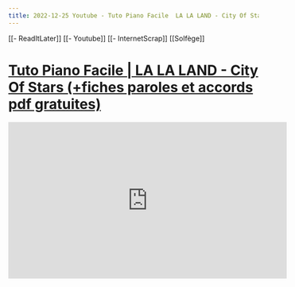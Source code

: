```yaml
---
title: 2022-12-25 Youtube - Tuto Piano Facile  LA LA LAND - City Of Stars (+fiches paroles et accords pdf gratuites)
---
```



[[- ReadItLater]] [[- Youtube]] [[- InternetScrap]] [[Solfège]]

# [Tuto Piano Facile | LA LA LAND - City Of Stars (+fiches paroles et accords pdf gratuites)](https://www.youtube.com/watch?v=QXuI2fZiZRQ)

<iframe width="560" height="315" src="https://www.youtube.com/embed/QXuI2fZiZRQ" title="YouTube video player" frameborder="0" allow="accelerometer; autoplay; clipboard-write; encrypted-media; gyroscope; picture-in-picture" allowfullscreen></iframe>